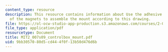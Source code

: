 ```yaml
---
content_type: resource
description: This resource contains information about Use the adhesive on the back
  of the magnets to assemble the mount according to this drawing.
file: https://ol-ocw-studio-app-production.s3.amazonaws.com/courses/2-007-design-and-manufacturing-i-spring-2009/9bb3057080d5cd444f0f13b50d476d6b_MIT2_007s09_controlbox_mount.pdf
file_type: application/pdf
resourcetype: Document
title: MIT2_007s09_controlbox_mount.pdf
uid: 9bb30570-80d5-cd44-4f0f-13b50d476d6b
---
```

